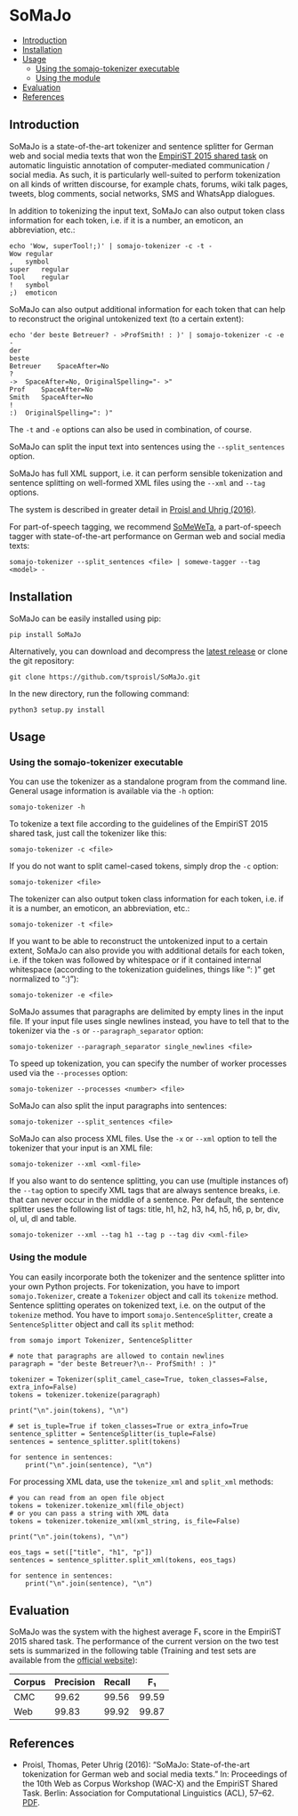 # SoMaJo #

  * [Introduction](#introduction)
  * [Installation](#installation)
  * [Usage](#usage)
      * [Using the somajo-tokenizer executable](#using-the-somajo-tokenizer-executable)
      * [Using the module](#using-the-module)
  * [Evaluation](#evaluation)
  * [References](#references)


## Introduction ##

SoMaJo is a state-of-the-art tokenizer and sentence splitter for
German web and social media texts that won the [EmpiriST 2015 shared
task](https://sites.google.com/site/empirist2015/) on automatic
linguistic annotation of computer-mediated communication / social
media. As such, it is particularly well-suited to perform tokenization
on all kinds of written discourse, for example chats, forums, wiki
talk pages, tweets, blog comments, social networks, SMS and WhatsApp
dialogues.

In addition to tokenizing the input text, SoMaJo can also output token
class information for each token, i.e. if it is a number, an emoticon,
an abbreviation, etc.:

    echo 'Wow, superTool!;)' | somajo-tokenizer -c -t -
    Wow	regular
    ,	symbol
    super	regular
    Tool	regular
    !	symbol
    ;)	emoticon

SoMaJo can also output additional information for each token that can
help to reconstruct the original untokenized text (to a certain
extent):

    echo 'der beste Betreuer? - >ProfSmith! : )' | somajo-tokenizer -c -e -
    der	
    beste	
    Betreuer	SpaceAfter=No
    ?	
    ->	SpaceAfter=No, OriginalSpelling="- >"
    Prof	SpaceAfter=No
    Smith	SpaceAfter=No
    !	
    :)	OriginalSpelling=": )"

The `-t` and `-e` options can also be used in combination, of course.

SoMaJo can split the input text into sentences using the
`--split_sentences` option.

SoMaJo has full XML support, i.e. it can perform sensible tokenization
and sentence splitting on well-formed XML files using the `--xml` and
`--tag` options.

The system is described in greater detail in [Proisl and Uhrig
(2016)](http://aclweb.org/anthology/W16-2607).

For part-of-speech tagging, we recommend
[SoMeWeTa](https://github.com/tsproisl/SoMeWeTa), a part-of-speech
tagger with state-of-the-art performance on German web and social
media texts:

    somajo-tokenizer --split_sentences <file> | somewe-tagger --tag <model> -


## Installation ##

SoMaJo can be easily installed using pip:

    pip install SoMaJo

Alternatively, you can download and decompress the [latest
release](https://github.com/tsproisl/SoMaJo/releases/latest) or clone
the git repository:

    git clone https://github.com/tsproisl/SoMaJo.git

In the new directory, run the following command:

    python3 setup.py install


## Usage ##

### Using the somajo-tokenizer executable

You can use the tokenizer as a standalone program from the command
line. General usage information is available via the `-h` option:

    somajo-tokenizer -h

To tokenize a text file according to the guidelines of the EmpiriST
2015 shared task, just call the tokenizer like this:

    somajo-tokenizer -c <file>

If you do not want to split camel-cased tokens, simply drop the `-c`
option:

    somajo-tokenizer <file>

The tokenizer can also output token class information for each token,
i.e. if it is a number, an emoticon, an abbreviation, etc.:

    somajo-tokenizer -t <file>

If you want to be able to reconstruct the untokenized input to a
certain extent, SoMaJo can also provide you with additional details
for each token, i.e. if the token was followed by whitespace or if it
contained internal whitespace (according to the tokenization
guidelines, things like “: )” get normalized to “:)”):

    somajo-tokenizer -e <file>

SoMaJo assumes that paragraphs are delimited by empty lines in the
input file. If your input file uses single newlines instead, you have
to tell that to the tokenizer via the `-s` or `--paragraph_separator`
option:

    somajo-tokenizer --paragraph_separator single_newlines <file>

To speed up tokenization, you can specify the number of worker
processes used via the `--processes` option:

    somajo-tokenizer --processes <number> <file>

SoMaJo can also split the input paragraphs into sentences:

    somajo-tokenizer --split_sentences <file>

SoMaJo can also process XML files. Use the `-x` or `--xml` option to
tell the tokenizer that your input is an XML file:

    somajo-tokenizer --xml <xml-file>

If you also want to do sentence splitting, you can use (multiple
instances of) the `--tag` option to specify XML tags that are always
sentence breaks, i.e. that can never occur in the middle of a
sentence. Per default, the sentence splitter uses the following list
of tags: title, h1, h2, h3, h4, h5, h6, p, br, div, ol, ul, dl and
table.

    somajo-tokenizer --xml --tag h1 --tag p --tag div <xml-file>


### Using the module ###

You can easily incorporate both the tokenizer and the sentence
splitter into your own Python projects. For tokenization, you have to
import `somajo.Tokenizer`, create a `Tokenizer` object and call its
`tokenize` method. Sentence splitting operates on tokenized text, i.e.
on the output of the `tokenize` method. You have to import
`somajo.SentenceSplitter`, create a `SentenceSplitter` object and call
its `split` method:

    from somajo import Tokenizer, SentenceSplitter

    # note that paragraphs are allowed to contain newlines
    paragraph = "der beste Betreuer?\n-- ProfSmith! : )"

    tokenizer = Tokenizer(split_camel_case=True, token_classes=False, extra_info=False)
    tokens = tokenizer.tokenize(paragraph)

    print("\n".join(tokens), "\n")

    # set is_tuple=True if token_classes=True or extra_info=True
    sentence_splitter = SentenceSplitter(is_tuple=False)
    sentences = sentence_splitter.split(tokens)
    
    for sentence in sentences:
        print("\n".join(sentence), "\n")

For processing XML data, use the `tokenize_xml` and `split_xml` methods:

    # you can read from an open file object
    tokens = tokenizer.tokenize_xml(file_object)
	# or you can pass a string with XML data
	tokens = tokenizer.tokenize_xml(xml_string, is_file=False)
	
	print("\n".join(tokens), "\n")
	
	eos_tags = set(["title", "h1", "p"])
	sentences = sentence_splitter.split_xml(tokens, eos_tags)
	
    for sentence in sentences:
        print("\n".join(sentence), "\n")
	

## Evaluation ##

SoMaJo was the system with the highest average F₁ score in the
EmpiriST 2015 shared task. The performance of the current version on
the two test sets is summarized in the following table (Training and
test sets are available from the [official
website](https://sites.google.com/site/empirist2015/home/gold)):

| Corpus | Precision | Recall | F₁    |
|--------|-----------|--------|-------|
| CMC    | 99.62     | 99.56  | 99.59 |
| Web    | 99.83     | 99.92  | 99.87 |


## References ##

-   Proisl, Thomas, Peter Uhrig (2016): “SoMaJo: State-of-the-art
    tokenization for German web and social media texts.” In:
    Proceedings of the 10th Web as Corpus Workshop (WAC-X) and the
    EmpiriST Shared Task. Berlin: Association for Computational
    Linguistics (ACL), 57–62.
    [PDF](http://aclweb.org/anthology/W16-2607).
